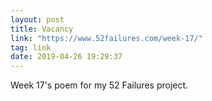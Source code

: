 ```yaml
---
layout: post
title: Vacancy
link: "https://www.52failures.com/week-17/"
tag: link
date: 2019-04-26 19:29:37
---
```

Week 17's poem for my 52 Failures project. 